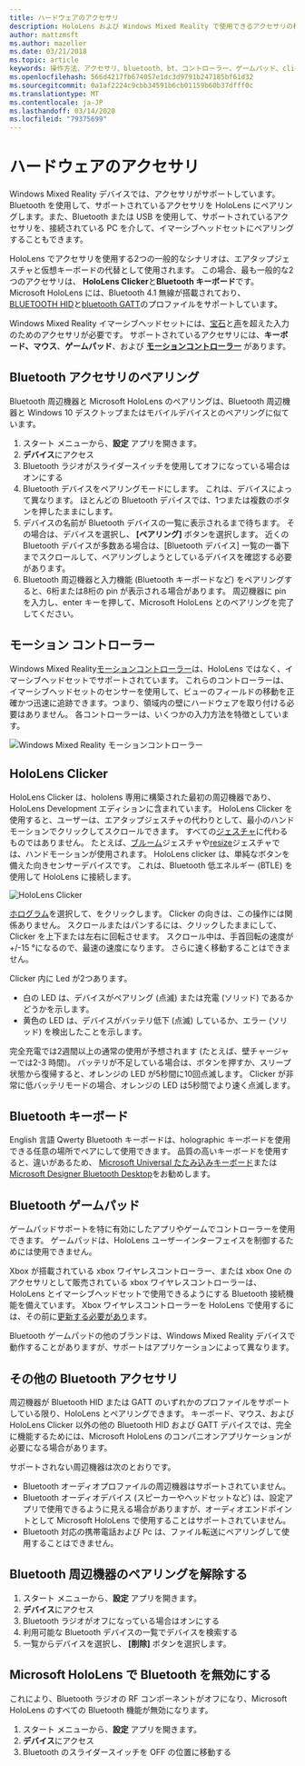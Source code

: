 ```yaml
---
title: ハードウェアのアクセサリ
description: HoloLens および Windows Mixed Reality で使用できるアクセサリの種類と、それらを設定する方法について説明します。
author: mattzmsft
ms.author: mazeller
ms.date: 03/21/2018
ms.topic: article
keywords: 操作方法、アクセサリ、bluetooth、bt、コントローラー、ゲームパッド、clicker、xbox
ms.openlocfilehash: 566d4217fb674057e1dc3d9791b247185bf61d32
ms.sourcegitcommit: 0a1af2224c9cbb34591b6cb01159b60b37dfff0c
ms.translationtype: MT
ms.contentlocale: ja-JP
ms.lasthandoff: 03/14/2020
ms.locfileid: "79375699"
---
```

# <a name="hardware-accessories"></a>ハードウェアのアクセサリ

Windows Mixed Reality デバイスでは、アクセサリがサポートしています。 Bluetooth を使用して、サポートされているアクセサリを HoloLens にペアリングします。また、Bluetooth または USB を使用して、サポートされているアクセサリを、接続されている PC を介して、イマーシブヘッドセットにペアリングすることもできます。

HoloLens でアクセサリを使用する2つの一般的なシナリオは、エアタップジェスチャと仮想キーボードの代替として使用されます。 この場合、最も一般的な2つのアクセサリは、 **HoloLens Clicker**と**Bluetooth キーボード**です。 Microsoft HoloLens には、Bluetooth 4.1 無線が搭載されており、 [BLUETOOTH HID](https://en.wikipedia.org/wiki/List_of_Bluetooth_profiles#Human_Interface_Device_Profile_.28HID.29)と[bluetooth GATT](https://en.wikipedia.org/wiki/List_of_Bluetooth_profiles#Generic_Attribute_Profile_.28GATT.29)のプロファイルをサポートしています。

Windows Mixed Reality イマーシブヘッドセットには、[宝石](gaze-and-commit.md)と[声](voice-input.md)を超えた入力のためのアクセサリが必要です。 サポートされているアクセサリには、**キーボード、マウス**、**ゲームパッド**、および **[モーションコントローラー](motion-controllers.md)** があります。

## <a name="pairing-bluetooth-accessories"></a>Bluetooth アクセサリのペアリング

Bluetooth 周辺機器と Microsoft HoloLens のペアリングは、Bluetooth 周辺機器と Windows 10 デスクトップまたはモバイルデバイスとのペアリングに似ています。
1. スタート メニューから、**設定** アプリを開きます。
2. **デバイス**にアクセス
3. Bluetooth ラジオがスライダースイッチを使用してオフになっている場合はオンにする
4. Bluetooth デバイスをペアリングモードにします。 これは、デバイスによって異なります。 ほとんどの Bluetooth デバイスでは、1つまたは複数のボタンを押したままにします。
5. デバイスの名前が Bluetooth デバイスの一覧に表示されるまで待ちます。 その場合は、デバイスを選択し、 **[ペアリング]** ボタンを選択します。 近くの Bluetooth デバイスが多数ある場合は、[Bluetooth デバイス] 一覧の一番下までスクロールして、ペアリングしようとしているデバイスを確認する必要があります。
6. Bluetooth 周辺機器と入力機能 (Bluetooth キーボードなど) をペアリングすると、6桁または8桁の pin が表示される場合があります。 周辺機器に pin を入力し、enter キーを押して、Microsoft HoloLens とのペアリングを完了してください。

## <a name="motion-controllers"></a>モーション コントローラー

Windows Mixed Reality[モーションコントローラー](motion-controllers.md)は、HoloLens ではなく、イマーシブヘッドセットでサポートされています。 これらのコントローラーは、イマーシブヘッドセットのセンサーを使用して、ビューのフィールドの移動を正確かつ迅速に追跡できます。つまり、領域内の壁にハードウェアを取り付ける必要はありません。 各コントローラーは、いくつかの入力方法を特徴としています。

![Windows Mixed Reality モーションコントローラー](images/winmr-ck-1080x1080-350px.jpg)

## <a name="hololens-clicker"></a>HoloLens Clicker

HoloLens Clicker は、hololens 専用に構築された最初の周辺機器であり、HoloLens Development エディションに含まれています。 HoloLens Clicker を使用すると、ユーザーは、エアタップジェスチャの代わりとして、最小のハンドモーションでクリックしてスクロールできます。 すべての[ジェスチャ](gaze-and-commit.md#composite-gestures)に代わるものではありません。 たとえば、[ブルーム](system-gesture.md#bloom)ジェスチャや[resize](gaze-and-commit.md#composite-gestures)ジェスチャでは、ハンドモーションが使用されます。 HoloLens clicker は、単純なボタンを備えた向きセンサーデバイスです。 これは、Bluetooth 低エネルギー (BTLE) を使用して HoloLens に接続します。

![HoloLens Clicker](images/hololens-clicker-500px.jpg)

[ホログラム](hologram.md)を選択して、をクリックします。 Clicker の向きは、この操作には関係ありません。 スクロールまたはパンするには、クリックしたままにして、Clicker を上下または左右に回転させます。 スクロール中は、手首回転の速度が +/-15 °になるので、最速の速度になります。 さらに速く移動することはできません。

Clicker 内に Led が2つあります。
* 白の LED は、デバイスがペアリング (点滅) または充電 (ソリッド) であるかどうかを示します。
* 黄色の LED は、デバイスがバッテリ低下 (点滅) しているか、エラー (ソリッド) を検出したことを示します。

完全充電では2週間以上の通常の使用が予想されます (たとえば、壁チャージャーでは2-3 時間)。 バッテリが不足している場合は、ボタンを押すか、スリープ状態から復帰すると、オレンジの LED が5秒間に10回点滅します。 Clicker が非常に低バッテリモードの場合、オレンジの LED は5秒間でより速く点滅します。

## <a name="bluetooth-keyboards"></a>Bluetooth キーボード

English 言語 Qwerty Bluetooth キーボードは、holographic キーボードを使用できる任意の場所でペアにして使用できます。 品質の高いキーボードを使用すると、違いがあるため、 [Microsoft Universal たたみ込みキーボード](https://www.microsoft.com/accessories/products/keyboards/universal-foldable-keyboard/gu5-00001)または[Microsoft Designer Bluetooth Desktop](https://www.microsoft.com/accessories/products/keyboards/designer-bluetooth-desktop/7n9-00001)をお勧めします。

## <a name="bluetooth-gamepads"></a>Bluetooth ゲームパッド

ゲームパッドサポートを特に有効にしたアプリやゲームでコントローラーを使用できます。 ゲームパッドは、HoloLens ユーザーインターフェイスを制御するためには使用できません。

Xbox が搭載されている xbox ワイヤレスコントローラー、または xbox One のアクセサリとして販売されている xbox ワイヤレスコントローラーは、HoloLens とイマーシブヘッドセットで使用できるようにする Bluetooth 接続機能を備えています。 Xbox ワイヤレスコントローラーを HoloLens で使用するには、その前に[更新する必要があり](https://support.xbox.com/xbox-one/accessories/update-controller-for-stereo-headset-adapter)ます。

Bluetooth ゲームパッドの他のブランドは、Windows Mixed Reality デバイスで動作することがありますが、サポートはアプリケーションによって異なります。

## <a name="other-bluetooth-accessories"></a>その他の Bluetooth アクセサリ

周辺機器が Bluetooth HID または GATT のいずれかのプロファイルをサポートしている限り、HoloLens とペアリングできます。 キーボード、マウス、および HoloLens Clicker 以外の他の Bluetooth HID および GATT デバイスでは、完全に機能するためには、Microsoft HoloLens のコンパニオンアプリケーションが必要になる場合があります。

サポートされない周辺機器は次のとおりです。
* Bluetooth オーディオプロファイルの周辺機器はサポートされていません。
* Bluetooth オーディオデバイス (スピーカーやヘッドセットなど) は、設定アプリで使用できるように見える場合がありますが、オーディオエンドポイントとして Microsoft HoloLens で使用することはサポートされていません。
* Bluetooth 対応の携帯電話および Pc は、ファイル転送にペアリングして使用することはできません。

## <a name="unpairing-a-bluetooth-peripheral"></a>Bluetooth 周辺機器のペアリングを解除する
1. スタート メニューから、**設定** アプリを開きます。
2. **デバイス**にアクセス
3. Bluetooth ラジオがオフになっている場合はオンにする
4. 利用可能な Bluetooth デバイスの一覧でデバイスを検索する
5. 一覧からデバイスを選択し、 **[削除]** ボタンを選択します。

## <a name="disabling-bluetooth-on-microsoft-hololens"></a>Microsoft HoloLens で Bluetooth を無効にする

これにより、Bluetooth ラジオの RF コンポーネントがオフになり、Microsoft HoloLens のすべての Bluetooth 機能が無効になります。
1. スタート メニューから、**設定** アプリを開きます。
2. **デバイス**にアクセス
3. Bluetooth のスライダースイッチを OFF の位置に移動する
